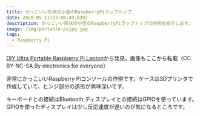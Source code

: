 ```yaml
---
title: かっこいい形状の小型のRaspberryPiラップトップ
date: 2020-05-11T23:00:49.839Z
description: かっこいい形状の小型のRaspberryPiラップトップの作例を紹介します。
image: /img/portable-pijpg.jpg
tags:
  - Raspberry Pi
---
```

[DIY Ultra Portable Raspberry Pi Laptop](https://www.instructables.com/id/DIY-Ultra-Portable-Raspberry-Pi-Laptop/)から発見。画像もここから転載（CC BY-NC-SA By electronics for everyone）

非常にかっこいいRaspberry Piコンソールの作例です。ケースは3Dプリンタで作成していて、ヒンジ部分の造形が興味深いです。

キーボードとの接続はBluetooth,ディスプレイとの接続はGPIOを使っています。GPIOを使ったディスプレイは少し反応速度が遅いのが気になるところです。
